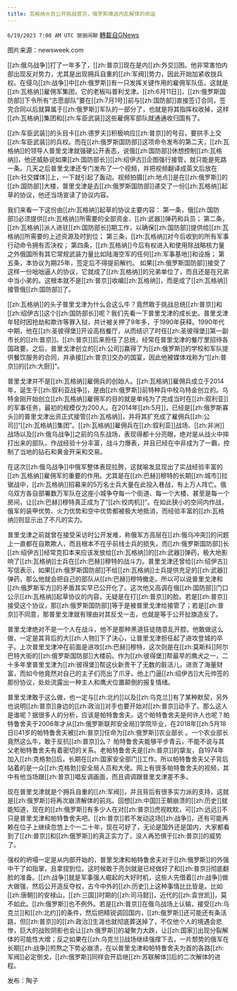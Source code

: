 ```yaml
---
title: 瓦格纳头目公开挑战普京，俄罗斯难逃内乱解体的命运
---
```

`6/19/2023 7:08 AM UTC 丽丽闲聊` [轉載自GNews](https://gnews.org/articles/1393846)

图片来源：newsweek.com
   
[[zh:俄乌战争]]打了一年多了，[[zh:普京]]现在是内[[zh:外交]]困。他非常害怕内部出现反对势力，尤其是出现拥兵自重的[[zh:军阀]]势力，因此开始加紧收拢兵权。在侵乌[[zh:战争]]中[[zh:俄罗斯]]有一只发挥关键作用的雇佣军队伍，这就是[[zh:瓦格纳]]雇佣军集团，它的老板叫普利戈津。[[zh:6月11日]]，[[zh:俄罗斯国防部]]下令所有“志愿部队”要在[[zh:7月1号]]前与[[zh:国防部]]直接签订合同，签完合同以后就算属于[[zh:俄罗斯]]军队的一部分了，也就是将其指挥权收掉，这样[[zh:瓦格纳]]集团和[[zh:车臣武装]]这些雇佣军部队就通通收归国有了。

[[zh:车臣武装]]的头目卡[[zh:德罗夫]]积极响应[[zh:普京]]的号召，要拱手上交[[zh:车臣武装]]的兵权。而在[[zh:俄罗斯国防部]]这项命令发布的第二天，[[zh:瓦格纳]]的领导人普里戈津就强硬公开表态，说俄[[zh:国防部]]休想控制[[zh:瓦格纳]]，他还威胁说如果[[zh:国防部长]][[zh:绍伊古]]企图强行接管，就只能是死路一条。几天之后普里戈津还专门发布了一个视频，并把视频翻译成英文后放在[[zh:社交媒体]]上，一下就引起了轰动。视频拍摄[[zh:地点]]是在[[zh:俄罗斯]]的[[zh:国防部]]大楼，普里戈津是去[[zh:俄罗斯国防部]]递交了一份[[zh:瓦格纳]]起草的协议，他还当场宣读了协议内容。

我们来看一下这份由[[zh:瓦格纳]]起草的协议主要内容：
第一条，俄[[zh:国防部]]必须提供[[zh:瓦格纳]]所需要的全部资金、[[zh:武器]]弹药和兵员；
第二条，[[zh:瓦格纳]]派人进驻[[zh:国防部长]]期工作，以确保[[zh:国防部]]提供给[[zh:瓦格纳]]所需要的上述资源及时到位；
第三条，[[zh:瓦格纳]]对今后收到的所有军事行动命令拥有否決权；
第四条，[[zh:瓦格纳]]今后有权进入和使用除战略核力量之外俄国所有其它常规武装力量比如陆海空军的任何[[zh:军事基地]]和设施；
第五条，本协议为期25年，签定后不得提前解约。
如果[[zh:俄罗斯国防部]]接受了这样一份咄咄逼人的协议，它就成了[[zh:瓦格纳]]的兄弟单位了，而且还是在兄弟中当小弟的。这根本就不是[[zh:普京]]收编[[zh:瓦格纳]]，而是成了[[zh:瓦格纳]]接管俄[[zh:国防部]]了。

[[zh:瓦格纳]]的头子普里戈津为什么会这么牛？竟然敢于挑战总统[[zh:普京]]和[[zh:绍伊古]]这个[[zh:国防部长]]呢？我们先看一下普里戈津的成长史。普里戈津年轻时因抢劫和欺诈等罪入狱，共计被关押了9年多，于1990年获释。1990年代中期，他在[[zh:圣彼得堡]]开设高档餐厅，从而结识了时任[[zh:圣彼得堡]]第一副市长的[[zh:普京]]。[[zh:普京]]后来担任了总统，经常在普里戈津的餐厅里招待各国政要。之后，普里戈津创立的[[zh:公司]]赢得了为[[zh:俄罗斯]]的学校和军队提供餐饮服务的合同，并承接[[zh:普京]]交办的国宴，因此他被媒体戏称为“[[zh:普京]]的[[zh:大厨]]”。

普里戈津并不是[[zh:瓦格纳]]雇佣兵的创始人。[[zh:瓦格纳]]雇佣兵成立于2014年，诞生于[[zh:叙利亚战争]]，是由[[zh:俄罗斯]]前特种兵中校乌特金创立的。乌特金刚开始创立[[zh:瓦格纳]]雇佣军的目的就是单纯为了完成当时在[[zh:叙利亚]]的军事任务，最初的规模仅为200人。在2014年[[zh:5月]]，已经是[[zh:俄罗斯寡头]]的普里戈津出资正式接管[[zh:瓦格纳]]，并将其扩充成了雇佣兵[[zh:公司]]“[[zh:瓦格纳]]集团”。[[zh:瓦格纳]]雇佣兵在[[zh:叙利亚]]战场、[[zh:非洲]]战场以及[[zh:俄乌战争]]之前的乌东战场，表现得都十分亮眼，绝对是从战火中摔打出来的部队，作战经验十分丰富，战斗力爆表，并且已经在中非成为了一霸，控制了当地的钻石和黄金开采和交易。

在这次[[zh:俄乌战争]]中俄军整体表现拉胯，这就喻发显现出了实战经验丰富的[[zh:瓦格纳]]雇佣军的重要的作用。尤其是在[[zh:巴赫]]穆特的长期[[zh:城市]]拉锯战中，[[zh:瓦格纳]]招募来的5万名士兵大量在此投入巷战，有上万人阵亡。俄乌双方各自部署数万军队在这座小城争夺每一个街道、每一个大楼、甚至是每一个房间，让[[zh:巴赫]]穆特真正成为了“[[zh:绞肉机]]”。在如此狭小的空间内作战，俄军的装甲优势、火力优势和空中优势都被极大地抵消，而经验丰富的[[zh:瓦格纳]]则显示出了不凡的实力。

普里戈津之前就曾在接受采访时公开发难，称俄军方高层在[[zh:俄乌冲突]]的问题上一直都在自欺欺人，而且根本不在乎前线士兵的损失。而[[zh:俄罗斯国防部]]长[[zh:绍伊古]]经常克扣本来应该发放给[[zh:瓦格纳]]的[[zh:武器]]弹药，极大地影响了[[zh:瓦格纳]]士兵在[[zh:巴赫]]穆特的战斗力。普里戈津还曾给[[zh:绍伊古]]写信表示，如果[[zh:俄罗斯国防部]]不给[[zh:瓦格纳]]士兵提供充足的[[zh:武器]]弹药，那么他就会把自己的部队从[[zh:巴赫]]穆特撤走。所以可以说普里戈津和[[zh:俄罗斯军方]]的矛盾其实早已公开化了。这次他又高调在俄[[zh:国防部]]门口公示[[zh:瓦格纳]]起草协议的内容，无疑是在打[[zh:普京]]的脸。若是[[zh:普京]]接受这个协议，那[[zh:俄罗斯国防部]]等于是被普里戈津给接管了；若是[[zh:普京]]不同意，那普里戈津就有理由对其反戈一击，也就是等于公开扯旗造反了。

普里戈津绝对不是一个人在战斗，他不是那种黑道狂徒随意乱开腔。他敢做这么做，一定是其背后的大[[zh:人物]]下了決心，让普里戈津担任起了进攻登城的卒子。上次普里戈津冲在前面是进攻[[zh:巴赫]]穆特，这次则是在[[zh:莫斯科]]阿尔巴特大街的[[zh:俄罗斯国防部]]大楼前。作为[[zh:彼得堡]]帮最早的鹰犬之一，二十多年里普里戈津为[[zh:彼得堡]]帮这伙新贵干了无数的脏活儿，进贡了海量财富，而如今他竟然对自己的主子们亮出了爪牙。他上门逼[[zh:绍伊古]]大元帅签的那份协议，处处流露出一种主人和鹰犬位置颠倒的报复情绪。

普里戈津敢于这么做，也一定与[[zh:北约]]以及[[zh:乌克兰]]有了某种默契，另外也说明[[zh:普京]]身边的[[zh:政治]]对手也要开始对[[zh:普京]]动手了。那么这人是谁呢？据很多人的分析，应该是帕特鲁舍夫。这个帕特鲁舍夫是何许人也呢？帕特鲁舍夫于2006年才从[[zh:俄罗斯联邦安全局]]学院毕业，在2018年[[zh:5月18日]]41岁的帕特鲁舍夫被[[zh:普京]]任命为[[zh:俄罗斯]]农业部长 。一个农业部长竟然这么牛，敢于反抗[[zh:普京]]么？ 帕特鲁舍夫能够平步青云，不能不说与其父老帕特鲁舍夫有着密切的关系。老帕特鲁舍夫是[[zh:普京]]的挚友，自1974年加入[[zh:克格勃]]后，长期在[[zh:国家安全部门]]工作。所以帕特鲁舍夫父子背后站着的是一众[[zh:克格勃]]安全局人员和大佬。网上有很多帕特鲁舍夫的视频，其中有他当场跟[[zh:普京]]唱反调画面，而且调调跟普里戈津差不多。

现在普里戈津就是个拥兵自重的[[zh:军阀]]，并且背后有很多实力派的支持，这就是[[zh:俄罗斯]]将再次崩溃解体的前兆。回想[[zh:中国]]王朝崩溃的[[zh:历史]]就能知道，现在的[[zh:俄罗斯]]有多少人在对[[zh:普京]]虎视眈眈，可[[zh:远远]]不只是普里戈津和帕特鲁舍夫吧。[[zh:普京]]若不发动这场[[zh:战争]]，还有可能再赖在位子上继续忽悠上个一二十年，现在可好了，无论是国外还是国内，大家都看到了[[zh:普京]]和[[zh:俄罗斯]]的真正实力了，没人再恐惧于[[zh:普京]]的威势了。

强权的坍塌一定是从内部开始的，普里戈津和帕特鲁舍夫对于[[zh:俄罗斯]]的外强中干了如指掌，且拿捏到位。这时候敢于亮剑就是已经做好了和[[zh:普京]]彻底翻脸的准备。[[zh:战争]]就是军事强人崛起的大好时机，这些人先借着[[zh:战争]]做大做强，然后公开造反夺权，古今中外的[[zh:历史]]上这种事情比比皆是。比如[[zh:唐朝]]的安禄山，[[zh:三国]]时期的[[zh:司马懿]]，近代的[[zh:袁世凯]]，莫不如此。[[zh:俄罗斯]]也不例外。若是[[zh:普京]]在俄乌战场上认输，接受[[zh:乌克兰]]和[[zh:北约]]的条件，然后把精锐调回国内，[[zh:俄罗斯]]还可能还有条活路，但[[zh:普京]]的[[zh:政治]]生涯也就彻底葬送掉了，不仅他个人的境遇会悲惨，巨大的战败阴影也会让[[zh:俄罗斯]]的凝聚力大跌，让[[zh:国家]]出现分裂解体的可能性大增；反之如果在[[zh:乌克兰]]战场继续强撑下去，一片颓势的俄军在长期[[zh:战争]]煎熬之下势必崩溃，在以普里戈津和帕特鲁舍夫为首的各路[[zh:军阀]]必定倒戈，[[zh:俄罗斯]]同样会开启继[[zh:苏联解体]]后的二次解体的进程。

发布：陶子

